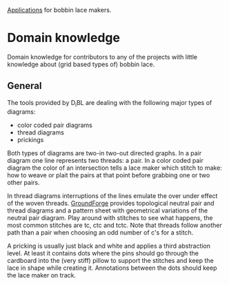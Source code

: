 [Applications](https://d-bl.github.io/) for bobbin lace makers.


Domain knowledge
================

Domain knowledge for contributors to any of the projects with little knowledge about (grid based types of) bobbin lace.

## General

The tools provided by D<sub>i</sub>BL are dealing with the following major types of diagrams:

* color coded pair diagrams
* thread diagrams
* prickings

Both types of diagrams are two-in two-out directed graphs. In a pair diagram one line represents two threads: a pair. In a color coded pair diagram the color of an intersection tells a lace maker which stitch to make: how to weave or plait the pairs at that point before grabbing one or two other pairs.

In thread diagrams interruptions of the lines emulate the over under effect of the woven threads. [GroundForge](https://d-bl.github.io/GroundForge/) provides topological neutral pair and thread diagrams and a pattern sheet with geometrical variations of the neutral pair diagram. Play around with stitches to see what happens, the most common stitches are tc, ctc and tctc. Note that threads follow another path than a pair when choosing an odd number of c's for a stitch.

A pricking is usually just black and white and applies a third abstraction level. At least it contains dots where the pins should go through the cardboard into the (very stiff) pillow to support the stitches and keep the lace in shape while creating it. Annotations between the dots should keep the lace maker on track.
